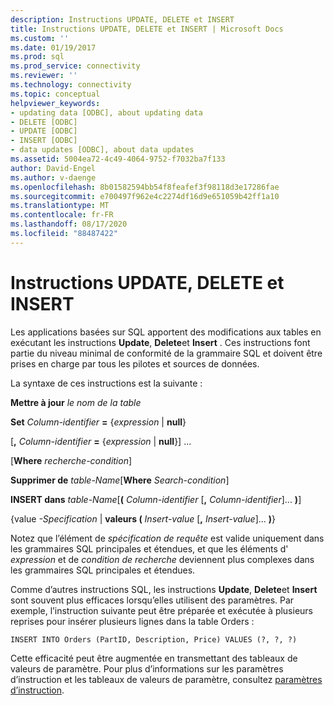 ```yaml
---
description: Instructions UPDATE, DELETE et INSERT
title: Instructions UPDATE, DELETE et INSERT | Microsoft Docs
ms.custom: ''
ms.date: 01/19/2017
ms.prod: sql
ms.prod_service: connectivity
ms.reviewer: ''
ms.technology: connectivity
ms.topic: conceptual
helpviewer_keywords:
- updating data [ODBC], about updating data
- DELETE [ODBC]
- UPDATE [ODBC]
- INSERT [ODBC]
- data updates [ODBC], about data updates
ms.assetid: 5004ea72-4c49-4064-9752-f7032ba7f133
author: David-Engel
ms.author: v-daenge
ms.openlocfilehash: 8b01582594bb54f8feafef3f98118d3e17286fae
ms.sourcegitcommit: e700497f962e4c2274df16d9e651059b42ff1a10
ms.translationtype: MT
ms.contentlocale: fr-FR
ms.lasthandoff: 08/17/2020
ms.locfileid: "88487422"
---
```

# <a name="update-delete-and-insert-statements"></a>Instructions UPDATE, DELETE et INSERT
Les applications basées sur SQL apportent des modifications aux tables en exécutant les instructions **Update**, **Delete**et **Insert** . Ces instructions font partie du niveau minimal de conformité de la grammaire SQL et doivent être prises en charge par tous les pilotes et sources de données.  
  
 La syntaxe de ces instructions est la suivante :  
  
 **Mettre à jour** _le nom de la table_  
  
 **Set** _Column-identifier_ **=** {*expression* &#124; **null**}  
  
 [**,** _Column-identifier_ **=** {*expression* &#124; **null**}] ...  
  
 [**Where** _recherche-condition_]  
  
 **Supprimer de** _table-Name_[**Where** _Search-condition_]  
  
 **INSERT dans** _table-Name_[**(** _Column-identifier_ [**,** _Column-identifier_]... **)**]  
  
 {value *-Specification* &#124; **valeurs (** _Insert-value_ [**,** _Insert-value_]... **)**}  
  
 Notez que l’élément de *spécification de requête* est valide uniquement dans les grammaires SQL principales et étendues, et que les éléments d' *expression* et de *condition de recherche* deviennent plus complexes dans les grammaires SQL principales et étendues.  
  
 Comme d’autres instructions SQL, les instructions **Update**, **Delete**et **Insert** sont souvent plus efficaces lorsqu’elles utilisent des paramètres. Par exemple, l’instruction suivante peut être préparée et exécutée à plusieurs reprises pour insérer plusieurs lignes dans la table Orders :  
  
```  
INSERT INTO Orders (PartID, Description, Price) VALUES (?, ?, ?)  
```  
  
 Cette efficacité peut être augmentée en transmettant des tableaux de valeurs de paramètre. Pour plus d’informations sur les paramètres d’instruction et les tableaux de valeurs de paramètre, consultez [paramètres d’instruction](../../../odbc/reference/develop-app/statement-parameters.md).
